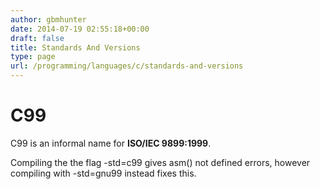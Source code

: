 ```yaml
---
author: gbmhunter
date: 2014-07-19 02:55:18+00:00
draft: false
title: Standards And Versions
type: page
url: /programming/languages/c/standards-and-versions
---
```


# C99





C99 is an informal name for **ISO/IEC 9899:1999**.





Compiling the the flag -std=c99 gives asm() not defined errors, however compiling with -std=gnu99 instead fixes this.
